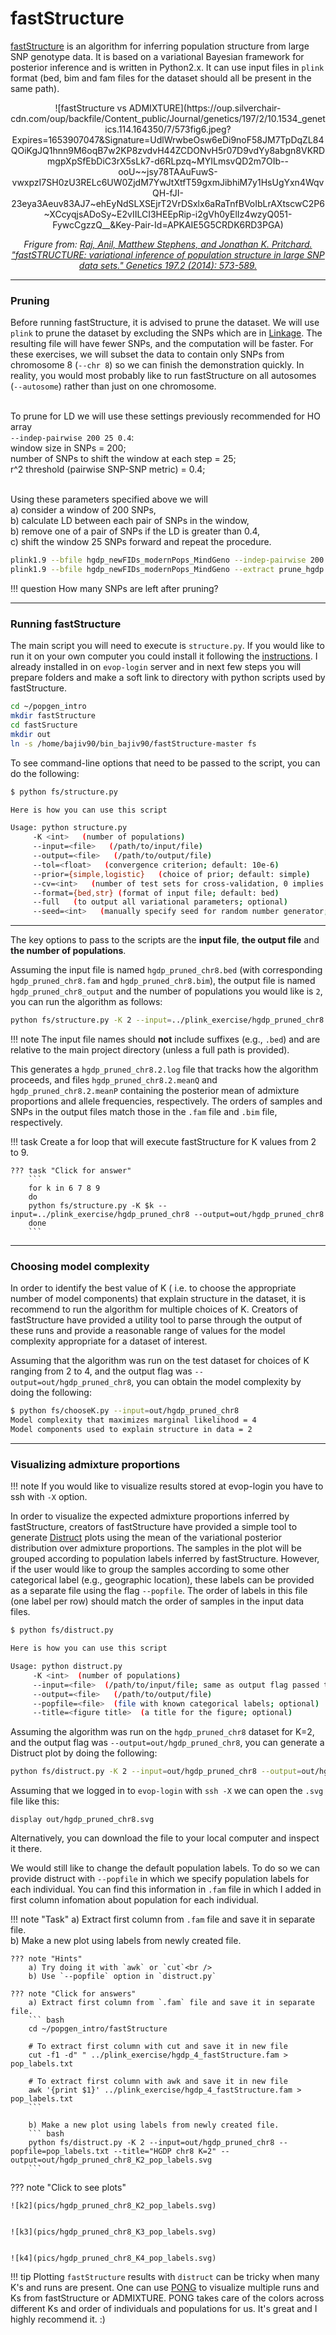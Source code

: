 # fastStructure

[fastStructure](https://rajanil.github.io/fastStructure/#:~:text=fastStructure%20is%20an%20algorithm%20for,x.) is an algorithm for inferring population structure from large SNP genotype data. It is based on a variational Bayesian framework for posterior inference and is written in Python2.x. It can use input files in `plink` format (bed, bim and fam files for the dataset should all be present in the same path).

<center>
![fastStructure vs ADMIXTURE](https://oup.silverchair-cdn.com/oup/backfile/Content_public/Journal/genetics/197/2/10.1534_genetics.114.164350/7/573fig6.jpeg?Expires=1653907047&Signature=UdlWrwbeOsw6eDi9noF58JM7TpDqZL84QOiKgJQ1hnn9M6oqB7w2KP8zvdvH44ZCDONvH5r07D9vdYy8abgn8VKRDmgpXpSfEbDiC3rX5sLk7-d6RLpzq~MYILmsvQD2m7OIb--ooU~~jsy78TAAuFuwS-vwxpzI7SH0zU3RELc6UW0ZjdM7YwJtXtfT59gxmJibhiM7y1HsUgYxn4WqvQH-fJI-23eya3Aeuv83AJ7~ehEyNdSLXSEjrT2VrDSxlx6aRaTnfBVoIbLrAXtscwC2P6~XCcyqjsADoSy~E2vIILCI3HEEpRip-i2gVh0yElIz4wzyQ051-FywcCgzzQ__&Key-Pair-Id=APKAIE5G5CRDK6RD3PGA)

_Frigure from: [Raj, Anil, Matthew Stephens, and Jonathan K. Pritchard. "fastSTRUCTURE: variational inference of population structure in large SNP data sets." Genetics 197.2 (2014): 573-589.](https://academic.oup.com/genetics/article/197/2/573/6074271)_
</center>

***********************************************************************************

### Pruning

Before running fastStructure, it is advised to prune the dataset. We will use `plink` to prune the dataset by excluding the SNPs which are in [Linkage](https://en.wikipedia.org/wiki/Linkage_disequilibrium). The resulting file will have fewer SNPs, and the computation will be faster. For these exercises, we will subset the data to contain only SNPs from chromosome 8 (`--chr 8`) so we can finish the demonstration quickly. In reality, you would most probably like to run fastStructure on all autosomes (`--autosome`) rather than just on one chromosome.

<br />To prune for LD we will use these settings previously recommended for HO array 
<br />`--indep-pairwise 200 25 0.4`:
<br />window size in SNPs = 200;
<br />number of SNPs to shift the window at each step = 25;
<br />r^2 threshold (pairwise SNP-SNP metric) = 0.4;

<br />Using these parameters specified above we will 
<br />a) consider a window of 200 SNPs,
<br />b) calculate LD between each pair of SNPs in the window,
<br />b) remove one of a pair of SNPs if the LD is greater than 0.4,
<br />c) shift the window 25 SNPs forward and repeat the procedure.


``` bash
plink1.9 --bfile hgdp_newFIDs_modernPops_MindGeno --indep-pairwise 200 25 0.4 --out prune_hgdp
plink1.9 --bfile hgdp_newFIDs_modernPops_MindGeno --extract prune_hgdp.prune.in --recode12 --make-bed --chr 8 --out hgdp_pruned_chr8
```

!!! question
    How many SNPs are left after pruning?

***********************************************************************************

### Running fastStructure

The main script you will need to execute is `structure.py`. If you would like to run it on your own computer you could install it following the [instructions](https://rajanil.github.io/fastStructure/#:~:text=fastStructure%20is%20an%20algorithm%20for,x.). I already installed in on `evop-login` server and in next few steps you will prepare folders and make a soft link to directory with python scripts used by fastStructure.

``` bash
cd ~/popgen_intro
mkdir fastStructure
cd fastSructure
mkdir out
ln -s /home/bajiv90/bin_bajiv90/fastStructure-master fs
```

To see command-line options that need to be passed to the script, you can do the following:
``` bash
$ python fs/structure.py

Here is how you can use this script

Usage: python structure.py
     -K <int>   (number of populations)
     --input=<file>   (/path/to/input/file)
     --output=<file>   (/path/to/output/file)
     --tol=<float>   (convergence criterion; default: 10e-6)
     --prior={simple,logistic}   (choice of prior; default: simple)
     --cv=<int>   (number of test sets for cross-validation, 0 implies no CV step; default: 0)
     --format={bed,str} (format of input file; default: bed)
     --full   (to output all variational parameters; optional)
     --seed=<int>   (manually specify seed for random number generator; optional)
```

***********************************************************************************

The key options to pass to the scripts are the __input file__, __the output file__ and __the number of populations__. 

Assuming the input file is named `hgdp_pruned_chr8.bed` (with corresponding `hgdp_pruned_chr8.fam` and `hgdp_pruned_chr8.bim`), the output file is named `hgdp_pruned_chr8_output` and the number of populations you would like is `2`, you can run the algorithm as follows:

``` bash
python fs/structure.py -K 2 --input=../plink_exercise/hgdp_pruned_chr8 --output=out/hgdp_pruned_chr8

```
!!! note
    The input file names should **not** include suffixes (e.g., `.bed`) and are relative to the main project directory (unless a full path is provided).

This generates a `hgdp_pruned_chr8.2.log` file that tracks how the algorithm proceeds, and files `hgdp_pruned_chr8.2.meanQ` and `hgdp_pruned_chr8.2.meanP` containing the posterior mean of admixture proportions and allele frequencies, respectively. The orders of samples and SNPs in the output files match those in the `.fam` file and `.bim` file, respectively. 


!!! task
    Create a for loop that will execute fastStructure for K values from 2 to 9.
    
    ??? task "Click for answer"
        ```
        for k in 6 7 8 9 
        do
        python fs/structure.py -K $k --input=../plink_exercise/hgdp_pruned_chr8 --output=out/hgdp_pruned_chr8
        done
        ```

***********************************************************************************

### Choosing model complexity

In order to identify the best value of K ( i.e. to choose the appropriate number of model components) that explain structure in the dataset, it is recommend to run the algorithm for multiple choices of K. Creators of fastStructure have provided a utility tool to parse through the output of these runs and provide a reasonable range of values for the model complexity appropriate for a dataset of interest.

Assuming that the algorithm was run on the test dataset for choices of K ranging from 2 to 4, and the output flag was `--output=out/hgdp_pruned_chr8`, you can obtain the model complexity by doing the following:

``` bash
$ python fs/chooseK.py --input=out/hgdp_pruned_chr8
Model complexity that maximizes marginal likelihood = 4
Model components used to explain structure in data = 2
```

***********************************************************************************

### Visualizing admixture proportions

!!! note
    If you would like to visualize results stored at evop-login you have to ssh with `-X` option.

In order to visualize the expected admixture proportions inferred by fastStructure, creators of fastStructure have provided a simple tool to generate [Distruct](https://web.stanford.edu/group/rosenberglab/distruct.html) plots using the mean of the variational posterior distribution over admixture proportions. The samples in the plot will be grouped according to population labels inferred by fastStructure. However, if the user would like to group the samples according to some other categorical label (e.g., geographic location), these labels can be provided as a separate file using the flag `--popfile`. The order of labels in this file (one label per row) should match the order of samples in the input data files.

``` bash
$ python fs/distruct.py

Here is how you can use this script

Usage: python distruct.py
     -K <int>  (number of populations)
     --input=<file>  (/path/to/input/file; same as output flag passed to structure.py)
     --output=<file>   (/path/to/output/file)
     --popfile=<file>  (file with known categorical labels; optional)
     --title=<figure title>  (a title for the figure; optional)
```

Assuming the algorithm was run on the `hgdp_pruned_chr8` dataset for K=2, and the output flag was `--output=out/hgdp_pruned_chr8`, you can generate a Distruct plot by doing the following:

``` bash
python fs/distruct.py -K 2 --input=out/hgdp_pruned_chr8 --output=out/hgdp_pruned_chr8_K2.svg
```

Assuming that we logged in to `evop-login` with `ssh -X` we can open the `.svg` file like this:
```
display out/hgdp_pruned_chr8.svg
```  

Alternatively, you can download the file to your local computer and inspect it there.


We would still like to change the default population labels. To do so we can provide distruct with `--popfile` in which we specify population labels for each individual. You can find this information in `.fam` file in which I added in first column infomation about population for each individual. 

!!! note "Task"
    a) Extract first column from `.fam` file and save it in separate file.<br />
    b) Make a new plot using labels from newly created file.

    ??? note "Hints"
        a) Try doing it with `awk` or `cut`<br />
        b) Use `--popfile` option in `distruct.py`

    ??? note "Click for answers"
        a) Extract first column from `.fam` file and save it in separate file.
        ``` bash
        cd ~/popgen_intro/fastStructure

        # To extract first column with cut and save it in new file
        cut -f1 -d" " ../plink_exercise/hgdp_4_fastStructure.fam > pop_labels.txt

        # To extract first column with awk and save it in new file
        awk '{print $1}' ../plink_exercise/hgdp_4_fastStructure.fam > pop_labels.txt
        ```

        b) Make a new plot using labels from newly created file.
        ``` bash
        python fs/distruct.py -K 2 --input=out/hgdp_pruned_chr8 --popfile=pop_labels.txt --title="HGDP chr8 K=2" --output=out/hgdp_pruned_chr8_K2_pop_labels.svg
        ```


??? note "Click to see plots"
    
    ![k2](pics/hgdp_pruned_chr8_K2_pop_labels.svg) 


    ![k3](pics/hgdp_pruned_chr8_K3_pop_labels.svg) 


    ![k4](pics/hgdp_pruned_chr8_K4_pop_labels.svg) 


!!! tip
    Plotting `fastStructure` results with `distruct` can be tricky when many K's and runs are present. One can use [PONG](https://github.com/ramachandran-lab/pong) to visualize multiple runs and Ks from fastStructure or ADMIXTURE. PONG takes care of the colors across different Ks and order of individuals and populations for us. It's great and I highly recommend it. :) 